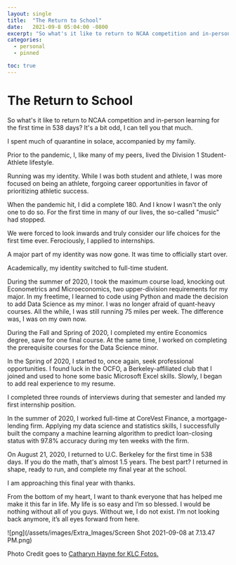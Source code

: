 ```yaml
---
layout: single
title:  "The Return to School"
date:   2021-09-8 05:04:00 -0800
excerpt: "So what's it like to return to NCAA competition and in-person learning for the first time in 538 days? It's a bit odd, I can tell you that much. "
categories: 
  - personal
  - pinned

toc: true
---
```

# The Return to School

So what's it like to return to NCAA competition and in-person learning for the first time in 538 days? It's a bit odd, I can tell you that much. 

I spent much of quarantine in solace, accompanied by my family. 

Prior to the pandemic, I, like many of my peers, lived the Division 1 Student-Athlete lifestyle. 

Running was my identity. While I was both student and athlete, I was more focused on being an athlete, forgoing career opportunities in favor of prioritizing athletic success. 

When the pandemic hit, I did a complete 180. And I know I wasn't the only one to do so. For the first time in many of our lives, the so-called "music" had stopped. 

We were forced to look inwards and truly consider our life choices for the first time ever. Ferociously, I applied to internships. 

A major part of my identity was now gone. It was time to officially start over. 

Academically, my identity switched to full-time student. 

During the summer of 2020, I took the maximum course load, knocking out Econometrics and Microeconomics, two upper-division requirements for my major. In my freetime, I learned to code using Python and made the decision to add Data Science as my minor. I was no longer afraid of quant-heavy courses. All the while, I was still running 75 miles per week. The difference was, I was on my own now. 

During the Fall and Spring of 2020, I completed my entire Economics degree, save for one final course. At the same time, I worked on completing the prerequisite courses for the Data Science minor. 

In the Spring of 2020, I started to, once again, seek professional opportunities. I found luck in the OCFO, a Berkeley-affiliated club that I joined and used to hone some basic Microsoft Excel skills. Slowly, I began to add real experience to my resume. 

I completed three rounds of interviews during that semester and landed my first internship position. 

In the summer of 2020, I worked full-time at CoreVest Finance, a mortgage-lending firm. Applying my data science and statistics skills, I successfully built the company a machine learning algorithm to predict loan-closing status with 97.8% accuracy during my ten weeks with the firm. 

On August 21, 2020, I returned to U.C. Berkeley for the first time in 538 days. If you do the math, that's almost 1.5 years. The best part? I returned in shape, ready to run, and complete my final year at the school. 

I am approaching this final year with thanks. 

From the bottom of my heart, I want to thank everyone that has helped me make it this far in life. My life is so easy and I’m so blessed. I would be nothing without all of you guys. Without we, I do not exist. I’m not looking back anymore, it’s all eyes forward from here.

![png](/assets/images/Extra_Images/Screen Shot 2021-09-08 at 7.13.47 PM.png)

Photo Credit goes to [Catharyn Hayne for KLC Fotos.](https://www.catharynhaynephotography.com/)